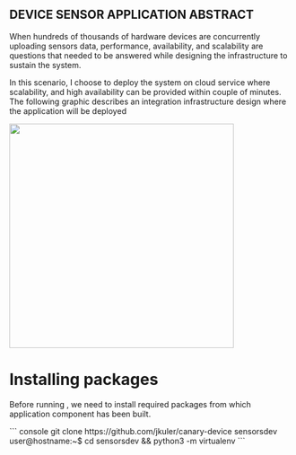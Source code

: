 ## DEVICE SENSOR APPLICATION ABSTRACT
<p>When hundreds of thousands of hardware devices are concurrently uploading sensors data, performance, availability, 
and scalability are questions that needed to be answered while designing the infrastructure to sustain the system.</p>
<p>In this scenario, I choose to deploy the system on cloud service where scalability, and high availability can be provided within couple of minutes.  
The following graphic describes an integration infrastructure design where the application will be deployed</p>

<img src="https://00e9e64bac8c14528b3efd337bfa8c615acf7f58d6aa53fecf-apidata.googleusercontent.com/download/storage/v1/b/josue-kula-static/o/design_abstract%2Fjosue-kula-aws-design.png?qk=AD5uMEsiScUkK8nDz7Q-yDRqEi5bBmGgpLPeOd_XrRk50e4D0GZZx8wn6Cdj7kARLT8v0V2_oqywx1GdF5Em8Ib6lbaTgDNqmdq7K9pplxqweakTl7pBRytM9Uy6yQ-aQRzev9to2a_pcu-CzTas8FDtrHigqwe27mdUD93aMuRvGy_hKhct2X0yc5QyRLhKdWwT7CxIrGqNhlcaeotnSktow6qlTWq6FF5WhgKKjiXXJ9hcSWM7oT8QSNs1958aW0WnguU_dJtG1ftkW0JETwsyBKcOddGPDw7VzYIhcq1VjLAaC1eZUs2KXHhZPFjPExru5aWppiGOe-pttyovvIvBzjRsqb8EBcABwyM_cjTgV_rV2yXsW0MC7-HtoPeOnbAkKeYvCxnIDrIWfZGcChAtGAJ-9CPyg9eqI1LCuUZ2jEQcSFi7cmyQI5YrXaRHr85Dtnh_SUo1i51yt7sSY7qHiU1owOwtMnRXlGKg9O3vjq_2vzQjb-Ixk6tfZk6SZ58f62tn08sqX-kP5M9DsmoJrUenrAYRGpBBK6_mjhefhuMT2pIp37y4hEh72eq4M18Y95JbIYfIJ-N1gz0D227dBQMoxbXIWXFEn_Q7lS_uV4XfLF9m8hcl9roT0ZPwDWgHyZD6bw3wsiHEELWKP8ztkOe-2OkMZbgpWwvbdRK1q3Jb8soprFocTistaogj5Us3P-HIJbAJEeC7o5HpvolsLWZMi8YYzXtk4rLA0wLG6pCVl7i8Mp4sv-WVKgB5eIDwteCW6DXOx_mjRI2WIRNsJtH2eNXs5x6UoDd4Q0KVU1wzM81NqeZ-BS88_iOj-UjCoWDfbaNnJI3kiVJn9MS9uaXA1VSrIg" width="400" height="400" align="middle" />

# Installing packages
<p>Before running , we need to install required packages from which application component has been built.</p>
``` console
git clone https://github.com/jkuler/canary-device sensorsdev
user@hostname:~$ cd sensorsdev && python3 -m virtualenv
```